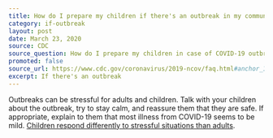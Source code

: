 ```yaml
---
title: How do I prepare my children if there's an outbreak in my community?
category: if-outbreak
layout: post
date: March 23, 2020
source: CDC
source_question: How do I prepare my children in case of COVID-19 outbreak in our community?
promoted: false
source_url: https://www.cdc.gov/coronavirus/2019-ncov/faq.html#anchor_1584388857241
excerpt: If there's an outbreak
---
```


Outbreaks can be stressful for adults and children. Talk with your children about the outbreak, try to stay calm, and reassure them that they are safe. If appropriate, explain to them that most illness from COVID-19 seems to be mild. [Children respond differently to stressful situations than adults](https://www.cdc.gov/childrenindisasters/helping-children-cope.html).


